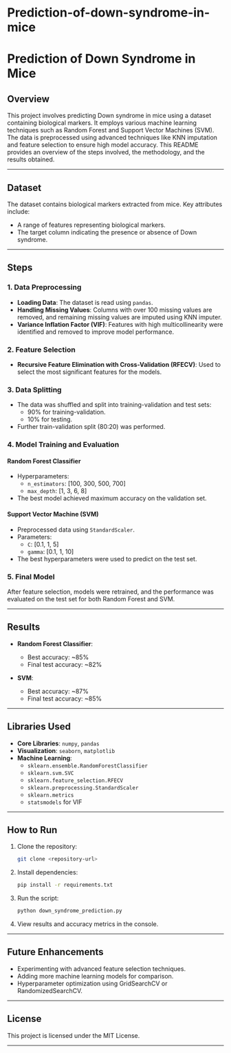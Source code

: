 # Prediction-of-down-syndrome-in-mice

# Prediction of Down Syndrome in Mice

## Overview
This project involves predicting Down syndrome in mice using a dataset containing biological markers. It employs various machine learning techniques such as Random Forest and Support Vector Machines (SVM). The data is preprocessed using advanced techniques like KNN imputation and feature selection to ensure high model accuracy. This README provides an overview of the steps involved, the methodology, and the results obtained.

---

## Dataset
The dataset contains biological markers extracted from mice. Key attributes include:
- A range of features representing biological markers.
- The target column indicating the presence or absence of Down syndrome.

---

## Steps

### 1. Data Preprocessing
- **Loading Data**: The dataset is read using `pandas`.
- **Handling Missing Values**: Columns with over 100 missing values are removed, and remaining missing values are imputed using KNN imputer.
- **Variance Inflation Factor (VIF)**: Features with high multicollinearity were identified and removed to improve model performance.

### 2. Feature Selection
- **Recursive Feature Elimination with Cross-Validation (RFECV)**: Used to select the most significant features for the models.

### 3. Data Splitting
- The data was shuffled and split into training-validation and test sets:
  - 90% for training-validation.
  - 10% for testing.
- Further train-validation split (80:20) was performed.

### 4. Model Training and Evaluation
#### Random Forest Classifier
- Hyperparameters:
  - `n_estimators`: [100, 300, 500, 700]
  - `max_depth`: [1, 3, 6, 8]
- The best model achieved maximum accuracy on the validation set.

#### Support Vector Machine (SVM)
- Preprocessed data using `StandardScaler`.
- Parameters:
  - `C`: [0.1, 1, 5]
  - `gamma`: [0.1, 1, 10]
- The best hyperparameters were used to predict on the test set.

### 5. Final Model
After feature selection, models were retrained, and the performance was evaluated on the test set for both Random Forest and SVM.

---

## Results
- **Random Forest Classifier**:
  - Best accuracy: ~85%
  - Final test accuracy: ~82%

- **SVM**:
  - Best accuracy: ~87%
  - Final test accuracy: ~85%

---

## Libraries Used
- **Core Libraries**: `numpy`, `pandas`
- **Visualization**: `seaborn`, `matplotlib`
- **Machine Learning**:
  - `sklearn.ensemble.RandomForestClassifier`
  - `sklearn.svm.SVC`
  - `sklearn.feature_selection.RFECV`
  - `sklearn.preprocessing.StandardScaler`
  - `sklearn.metrics`
  - `statsmodels` for VIF

---

## How to Run
1. Clone the repository:
   ```bash
   git clone <repository-url>
   ```
2. Install dependencies:
   ```bash
   pip install -r requirements.txt
   ```
3. Run the script:
   ```bash
   python down_syndrome_prediction.py
   ```
4. View results and accuracy metrics in the console.

---

## Future Enhancements
- Experimenting with advanced feature selection techniques.
- Adding more machine learning models for comparison.
- Hyperparameter optimization using GridSearchCV or RandomizedSearchCV.

---

## License
This project is licensed under the MIT License.

---

